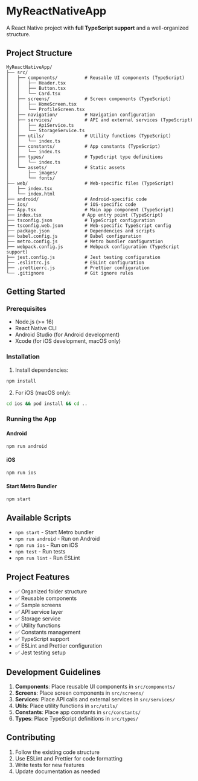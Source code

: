 # MyReactNativeApp

A React Native project with **full TypeScript support** and a well-organized structure.

## Project Structure

```
MyReactNativeApp/
├── src/
│   ├── components/          # Reusable UI components (TypeScript)
│   │   ├── Header.tsx
│   │   ├── Button.tsx
│   │   └── Card.tsx
│   ├── screens/             # Screen components (TypeScript)
│   │   ├── HomeScreen.tsx
│   │   └── ProfileScreen.tsx
│   ├── navigation/          # Navigation configuration
│   ├── services/            # API and external services (TypeScript)
│   │   ├── ApiService.ts
│   │   └── StorageService.ts
│   ├── utils/               # Utility functions (TypeScript)
│   │   └── index.ts
│   ├── constants/           # App constants (TypeScript)
│   │   └── index.ts
│   ├── types/               # TypeScript type definitions
│   │   └── index.ts
│   └── assets/              # Static assets
│       ├── images/
│       └── fonts/
├── web/                     # Web-specific files (TypeScript)
│   ├── index.tsx
│   └── index.html
├── android/                 # Android-specific code
├── ios/                     # iOS-specific code
├── App.tsx                  # Main app component (TypeScript)
├── index.tsx               # App entry point (TypeScript)
├── tsconfig.json            # TypeScript configuration
├── tsconfig.web.json        # Web-specific TypeScript config
├── package.json             # Dependencies and scripts
├── babel.config.js          # Babel configuration
├── metro.config.js          # Metro bundler configuration
├── webpack.config.js        # Webpack configuration (TypeScript support)
├── jest.config.js           # Jest testing configuration
├── .eslintrc.js             # ESLint configuration
├── .prettierrc.js           # Prettier configuration
└── .gitignore               # Git ignore rules
```

## Getting Started

### Prerequisites

- Node.js (>= 16)
- React Native CLI
- Android Studio (for Android development)
- Xcode (for iOS development, macOS only)

### Installation

1. Install dependencies:
```bash
npm install
```

2. For iOS (macOS only):
```bash
cd ios && pod install && cd ..
```

### Running the App

#### Android
```bash
npm run android
```

#### iOS
```bash
npm run ios
```

#### Start Metro Bundler
```bash
npm start
```

## Available Scripts

- `npm start` - Start Metro bundler
- `npm run android` - Run on Android
- `npm run ios` - Run on iOS
- `npm test` - Run tests
- `npm run lint` - Run ESLint

## Project Features

- ✅ Organized folder structure
- ✅ Reusable components
- ✅ Sample screens
- ✅ API service layer
- ✅ Storage service
- ✅ Utility functions
- ✅ Constants management
- ✅ TypeScript support
- ✅ ESLint and Prettier configuration
- ✅ Jest testing setup

## Development Guidelines

1. **Components**: Place reusable UI components in `src/components/`
2. **Screens**: Place screen components in `src/screens/`
3. **Services**: Place API calls and external services in `src/services/`
4. **Utils**: Place utility functions in `src/utils/`
5. **Constants**: Place app constants in `src/constants/`
6. **Types**: Place TypeScript definitions in `src/types/`

## Contributing

1. Follow the existing code structure
2. Use ESLint and Prettier for code formatting
3. Write tests for new features
4. Update documentation as needed
